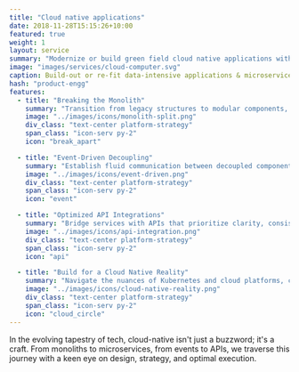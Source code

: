 ```yaml
---
title: "Cloud native applications"
date: 2018-11-28T15:15:26+10:00
featured: true
weight: 1
layout: service
summary: "Modernize or build green field cloud native applications with a strong focus on microservices architecture & domain driven design."
image: "images/services/cloud-computer.svg"
caption: Build-out or re-fit data-intensive applications & microservices.
hash: "product-engg"
features:
  - title: "Breaking the Monolith"
    summary: "Transition from legacy structures to modular components, reimagining systems for the future."
    image: "../images/icons/monolith-split.png"
    div_class: "text-center platform-strategy"
    span_class: "icon-serv py-2"
    icon: "break_apart"

  - title: "Event-Driven Decoupling"
    summary: "Establish fluid communication between decoupled components with an event-driven approach and CQRS."
    image: "../images/icons/event-driven.png"
    div_class: "text-center platform-strategy"
    span_class: "icon-serv py-2"
    icon: "event"

  - title: "Optimized API Integrations"
    summary: "Bridge services with APIs that prioritize clarity, consistency, and coherent data exchange."
    image: "../images/icons/api-integration.png"
    div_class: "text-center platform-strategy"
    span_class: "icon-serv py-2"
    icon: "api"

  - title: "Build for a Cloud Native Reality"
    summary: "Navigate the nuances of Kubernetes and cloud platforms, crafting solutions that resonate with today's tech landscape."
    image: "../images/icons/cloud-native-reality.png"
    div_class: "text-center platform-strategy"
    span_class: "icon-serv py-2"
    icon: "cloud_circle"
---
```


In the evolving tapestry of tech, cloud-native isn't just a buzzword; it's a craft. From monoliths to microservices, from events to APIs, we traverse this journey with a keen eye on design, strategy, and optimal execution.
